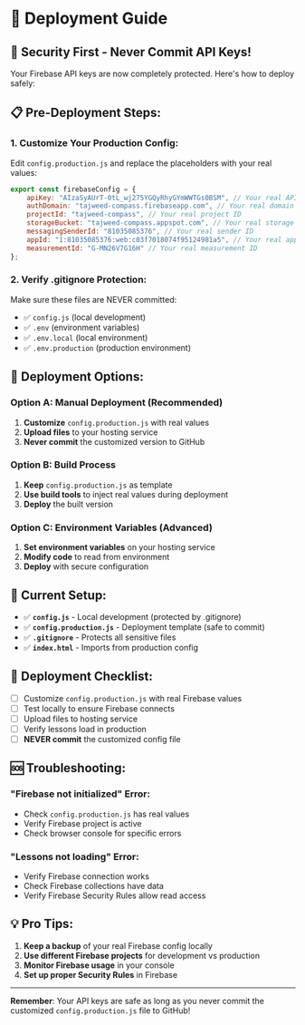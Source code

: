 # 🚀 Deployment Guide

## **🔐 Security First - Never Commit API Keys!**

Your Firebase API keys are now completely protected. Here's how to deploy safely:

## **📋 Pre-Deployment Steps:**

### **1. Customize Your Production Config:**
Edit `config.production.js` and replace the placeholders with your real values:

```javascript
export const firebaseConfig = {
    apiKey: "AIzaSyAUrT-0tL_wj275YGQyRhyGYmWWTGs0BSM", // Your real API key
    authDomain: "tajweed-compass.firebaseapp.com", // Your real domain
    projectId: "tajweed-compass", // Your real project ID
    storageBucket: "tajweed-compass.appspot.com", // Your real storage bucket
    messagingSenderId: "81035085376", // Your real sender ID
    appId: "1:81035085376:web:c03f7018074f95124981a5", // Your real app ID
    measurementId: "G-MN26V7G16H" // Your real measurement ID
};
```

### **2. Verify .gitignore Protection:**
Make sure these files are NEVER committed:
- ✅ `config.js` (local development)
- ✅ `.env` (environment variables)
- ✅ `.env.local` (local environment)
- ✅ `.env.production` (production environment)

## **🚀 Deployment Options:**

### **Option A: Manual Deployment (Recommended)**
1. **Customize** `config.production.js` with real values
2. **Upload files** to your hosting service
3. **Never commit** the customized version to GitHub

### **Option B: Build Process**
1. **Keep** `config.production.js` as template
2. **Use build tools** to inject real values during deployment
3. **Deploy** the built version

### **Option C: Environment Variables (Advanced)**
1. **Set environment variables** on your hosting service
2. **Modify code** to read from environment
3. **Deploy** with secure configuration

## **🔧 Current Setup:**

- ✅ **`config.js`** - Local development (protected by .gitignore)
- ✅ **`config.production.js`** - Deployment template (safe to commit)
- ✅ **`.gitignore`** - Protects all sensitive files
- ✅ **`index.html`** - Imports from production config

## **📝 Deployment Checklist:**

- [ ] Customize `config.production.js` with real Firebase values
- [ ] Test locally to ensure Firebase connects
- [ ] Upload files to hosting service
- [ ] Verify lessons load in production
- [ ] **NEVER commit** the customized config file

## **🆘 Troubleshooting:**

### **"Firebase not initialized" Error:**
- Check `config.production.js` has real values
- Verify Firebase project is active
- Check browser console for specific errors

### **"Lessons not loading" Error:**
- Verify Firebase connection works
- Check Firebase collections have data
- Verify Firebase Security Rules allow read access

## **💡 Pro Tips:**

1. **Keep a backup** of your real Firebase config locally
2. **Use different Firebase projects** for development vs production
3. **Monitor Firebase usage** in your console
4. **Set up proper Security Rules** in Firebase

---

**Remember**: Your API keys are safe as long as you never commit the customized `config.production.js` file to GitHub!
